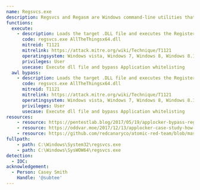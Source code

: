 ```yaml
---
name: Regsvcs.exe
description: Regsvcs and Regasm are Windows command-line utilities that are used to register .NET Component Object Model (COM) assemblies
functions:
  execute:
    - description: Loads the target .DLL file and executes the RegisterClass function.
      code: regsvcs.exe AllTheThingsx64.dll
      mitreid: T1121
      mitrelink: https://attack.mitre.org/wiki/Technique/T1121
      operatingsystem: Windows vista, Windows 7, Windows 8, Windows 8.1, Windows 10
      privileges: User
      usecase: Execute dll file and bypass Application whitelisting
  awl bypass:
    - description: Loads the target .DLL file and executes the RegisterClass function.
      code: regsvcs.exe AllTheThingsx64.dll
      mitreid: T1121
      mitrelink: https://attack.mitre.org/wiki/Technique/T1121
      operatingsystem: Windows vista, Windows 7, Windows 8, Windows 8.1, Windows 10
      privileges: User
      usecase: Execute dll file and bypass Application whitelisting
resources:
    - resource: https://pentestlab.blog/2017/05/19/applocker-bypass-regasm-and-regsvcs/
    - resource: https://oddvar.moe/2017/12/13/applocker-case-study-how-insecure-is-it-really-part-1/
    - resource: https://github.com/redcanaryco/atomic-red-team/blob/master/atomics/T1121/T1121.md
fullpath:
    - path: C:\Windows\System32\regsvcs.exe
    - path: C:\Windows\SysWOW64\regsvcs.exe
detection:
  - IOC: 
acknowledgement:
  - Person: Casey Smith
    Handle: '@subtee'
---
```

